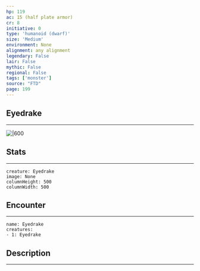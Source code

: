 ```yaml
---
hp: 119
ac: 15 (half plate armor)
cr: 8
initiative: 0
type: 'humanoid (dwarf)'    
size: 'Medium'
environment: None
alignment: any alignment
legendary: False
lair: False
mythic: False
regional: False
tags: ['monster']
source: "FTD"
page: 199
---
```


## Eyedrake
---

![|600](D:/Program%20Files/5e.tools/img/bestiary/FTD/Eyedrake.webp)

## Stats
---

```statblock
creature: Eyedrake
image: None
columnHeight: 500
columnWidth: 500
```

## Encounter
---

```encounter-table
name: Eyedrake
creatures:
- 1: Eyedrake
```

## Description
---




